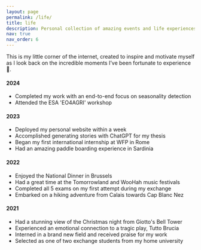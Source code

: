 ```yaml
---
layout: page
permalink: /life/
title: life
description: Personal collection of amazing events and life experiences
nav: true
nav_order: 6
---
```


This is my little corner of the internet, created to inspire and motivate myself as I look back on the incredible moments I’ve been fortunate to experience 🌟.


#### 2024
- Completed my work with an end-to-end focus on seasonality detection
- Attended the ESA 'EO4AGRI' workshop

#### 2023
- Deployed my personal website within a week
- Accomplished generating stories with ChatGPT for my thesis
- Began my first international internship at WFP in Rome
- Had an amazing paddle boarding experience in Sardinia

#### 2022
- Enjoyed the National Dinner in Brussels
- Had a great time at the Tomorrowland and WooHah music festivals
- Completed all 5 exams on my first attempt during my exchange
- Embarked on a hiking adventure from Calais towards Cap Blanc Nez

#### 2021
- Had a stunning view of the Christmas night from Giotto's Bell Tower
- Experienced an emotional connection to a tragic play, Tutto Brucia
- Interned in a brand new field and received praise for my work
- Selected as one of two exchange students from my home university
